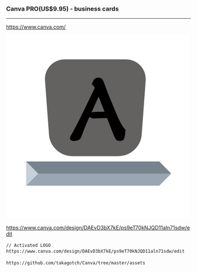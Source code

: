 ### Canva PRO(US$9.95) - business cards
---
https://www.canva.com/

![](https://raw.githubusercontent.com/takagotch/Canva/master/assets/LOGO.png%20%E6%98%A0%E5%83%8F%E4%BD%9C%E6%88%90%E3%83%BB%E4%BC%9A%E7%A4%BE%20(2)/12.png)

https://www.canva.com/design/DAEvD3bX7kE/ps9eT70kNJQD11aln71sdw/edit
```
// Activated LOGO
https://www.canva.com/design/DAEvD3bX7kE/ps9eT70kNJQD11aln71sdw/edit

https://github.com/takagotch/Canva/tree/master/assets




```

```

```

```
```


